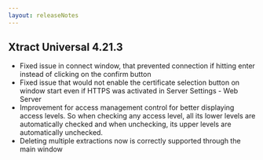```yaml
---
layout: releaseNotes
---
```


## Xtract Universal 4.21.3

* Fixed issue in connect window, that prevented connection if hitting enter instead of clicking on the confirm button
* Fixed issue that would not enable the certificate selection button on window start even if HTTPS was activated in Server Settings - Web Server
* Improvement for access management control for better displaying access levels. So when checking any access level, all its lower levels are automatically checked and when unchecking, its upper levels are automatically unchecked. 
* Deleting multiple extractions now is correctly supported through the main window


